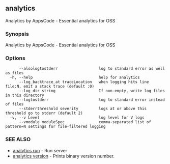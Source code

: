 ## analytics

Analytics by AppsCode - Essential analytics for OSS

### Synopsis


Analytics by AppsCode - Essential analytics for OSS

### Options

```
      --alsologtostderr                  log to standard error as well as files
  -h, --help                             help for analytics
      --log_backtrace_at traceLocation   when logging hits line file:N, emit a stack trace (default :0)
      --log_dir string                   If non-empty, write log files in this directory
      --logtostderr                      log to standard error instead of files
      --stderrthreshold severity         logs at or above this threshold go to stderr (default 2)
  -v, --v Level                          log level for V logs
      --vmodule moduleSpec               comma-separated list of pattern=N settings for file-filtered logging
```

### SEE ALSO
* [analytics run](analytics_run.md)	 - Run server
* [analytics version](analytics_version.md)	 - Prints binary version number.

